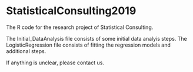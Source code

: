 # StatisticalConsulting2019
The R code for the research project of Statistical Consulting. 

The Initial_DataAnalysis file consists of some initial data analyis steps. The LogisticRegression file consists of fitting the regression models and additional steps. 

If anything is unclear, please contact us. 
